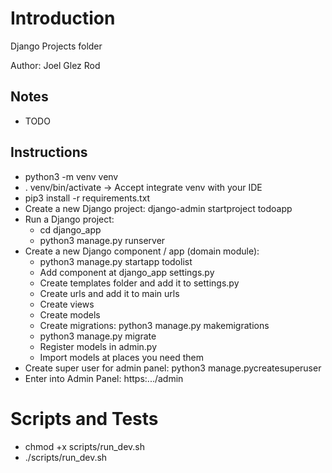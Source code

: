 # Introduction
Django Projects folder

Author: Joel Glez Rod

## Notes
* TODO

## Instructions
* python3 -m venv venv
* . venv/bin/activate -> Accept integrate venv with your IDE
* pip3 install -r requirements.txt
* Create a new Django project: django-admin startproject todoapp
* Run a Django project:
    * cd django_app
    * python3 manage.py runserver
* Create a new Django component / app (domain module): 
    * python3 manage.py startapp todolist
    * Add component at django_app settings.py
    * Create templates folder and add it to settings.py
    * Create urls and add it to main urls
    * Create views
    * Create models
    * Create migrations: python3 manage.py makemigrations
    * python3 manage.py migrate
    * Register models in admin.py
    * Import models at places you need them
* Create super user for admin panel: python3 manage.pycreatesuperuser
* Enter into Admin Panel: https:.../admin





# Scripts and Tests
* chmod +x scripts/run_dev.sh
* ./scripts/run_dev.sh